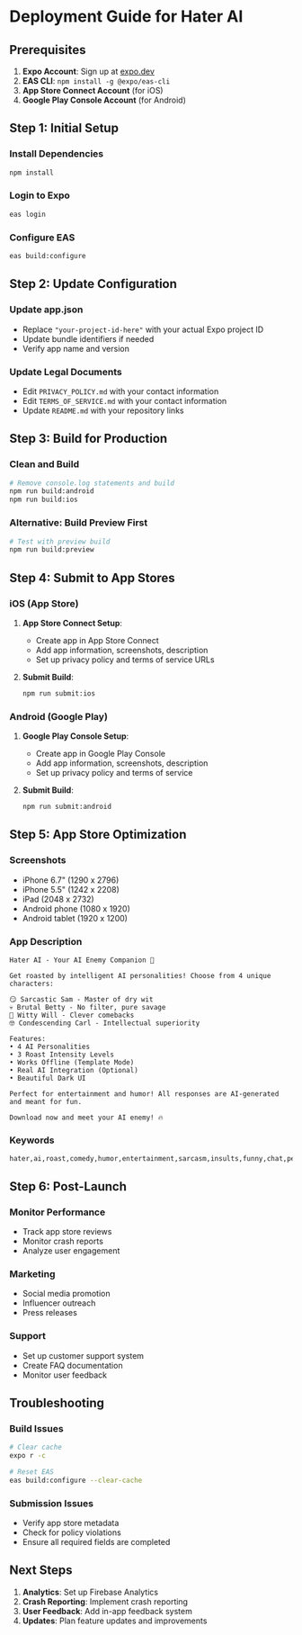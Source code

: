 # Deployment Guide for Hater AI

## Prerequisites

1. **Expo Account**: Sign up at [expo.dev](https://expo.dev)
2. **EAS CLI**: `npm install -g @expo/eas-cli`
3. **App Store Connect Account** (for iOS)
4. **Google Play Console Account** (for Android)

## Step 1: Initial Setup

### Install Dependencies
```bash
npm install
```

### Login to Expo
```bash
eas login
```

### Configure EAS
```bash
eas build:configure
```

## Step 2: Update Configuration

### Update app.json
- Replace `"your-project-id-here"` with your actual Expo project ID
- Update bundle identifiers if needed
- Verify app name and version

### Update Legal Documents
- Edit `PRIVACY_POLICY.md` with your contact information
- Edit `TERMS_OF_SERVICE.md` with your contact information
- Update `README.md` with your repository links

## Step 3: Build for Production

### Clean and Build
```bash
# Remove console.log statements and build
npm run build:android
npm run build:ios
```

### Alternative: Build Preview First
```bash
# Test with preview build
npm run build:preview
```

## Step 4: Submit to App Stores

### iOS (App Store)
1. **App Store Connect Setup**:
   - Create app in App Store Connect
   - Add app information, screenshots, description
   - Set up privacy policy and terms of service URLs

2. **Submit Build**:
   ```bash
   npm run submit:ios
   ```

### Android (Google Play)
1. **Google Play Console Setup**:
   - Create app in Google Play Console
   - Add app information, screenshots, description
   - Set up privacy policy and terms of service

2. **Submit Build**:
   ```bash
   npm run submit:android
   ```

## Step 5: App Store Optimization

### Screenshots
- iPhone 6.7" (1290 x 2796)
- iPhone 5.5" (1242 x 2208)
- iPad (2048 x 2732)
- Android phone (1080 x 1920)
- Android tablet (1920 x 1200)

### App Description
```
Hater AI - Your AI Enemy Companion 🤖

Get roasted by intelligent AI personalities! Choose from 4 unique characters:

😏 Sarcastic Sam - Master of dry wit
💀 Brutal Betty - No filter, pure savage
🧠 Witty Will - Clever comebacks
🤓 Condescending Carl - Intellectual superiority

Features:
• 4 AI Personalities
• 3 Roast Intensity Levels
• Works Offline (Template Mode)
• Real AI Integration (Optional)
• Beautiful Dark UI

Perfect for entertainment and humor! All responses are AI-generated and meant for fun.

Download now and meet your AI enemy! 🔥
```

### Keywords
```
hater,ai,roast,comedy,humor,entertainment,sarcasm,insults,funny,chat,personality
```

## Step 6: Post-Launch

### Monitor Performance
- Track app store reviews
- Monitor crash reports
- Analyze user engagement

### Marketing
- Social media promotion
- Influencer outreach
- Press releases

### Support
- Set up customer support system
- Create FAQ documentation
- Monitor user feedback

## Troubleshooting

### Build Issues
```bash
# Clear cache
expo r -c

# Reset EAS
eas build:configure --clear-cache
```

### Submission Issues
- Verify app store metadata
- Check for policy violations
- Ensure all required fields are completed

## Next Steps

1. **Analytics**: Set up Firebase Analytics
2. **Crash Reporting**: Implement crash reporting
3. **User Feedback**: Add in-app feedback system
4. **Updates**: Plan feature updates and improvements 